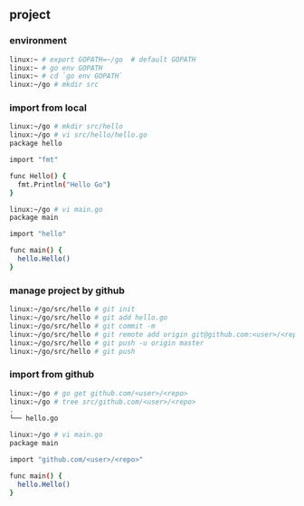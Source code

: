 


## project

### environment

```bash
linux:~ # export GOPATH=~/go  # default GOPATH
linux:~ # go env GOPATH
linux:~ # cd `go env GOPATH`
linux:~/go # mkdir src
```


### import from local

```bash
linux:~/go # mkdir src/hello
linux:~/go # vi src/hello/hello.go
package hello

import "fmt"

func Hello() {
  fmt.Println("Hello Go")
}

linux:~/go # vi main.go
package main

import "hello"

func main() {
  hello.Hello()
}
```


### manage project by github

```bash
linux:~/go/src/hello # git init
linux:~/go/src/hello # git add hello.go
linux:~/go/src/hello # git commit -m
linux:~/go/src/hello # git remote add origin git@github.com:<user>/<repo>.git
linux:~/go/src/hello # git push -u origin master
linux:~/go/src/hello # git push
```


### import from github

```bash
linux:~/go # go get github.com/<user>/<repo>
linux:~/go # tree src/github.com/<user>/<repo>
.
└── hello.go

linux:~/go # vi main.go
package main

import "github.com/<user>/<repo>"

func main() {
  hello.Hello()
}
```
